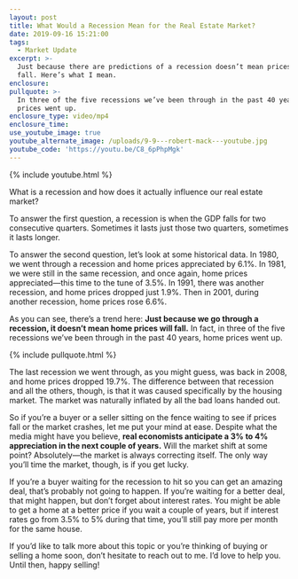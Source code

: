 ```yaml
---
layout: post
title: What Would a Recession Mean for the Real Estate Market?
date: 2019-09-16 15:21:00
tags:
  - Market Update
excerpt: >-
  Just because there are predictions of a recession doesn’t mean prices will
  fall. Here’s what I mean.
enclosure:
pullquote: >-
  In three of the five recessions we’ve been through in the past 40 years, home
  prices went up.
enclosure_type: video/mp4
enclosure_time:
use_youtube_image: true
youtube_alternate_image: /uploads/9-9---robert-mack---youtube.jpg
youtube_code: 'https://youtu.be/C8_6pPhpMgk'
---
```


{% include youtube.html %}

What is a recession and how does it actually influence our real estate market?

To answer the first question, a recession is when the GDP falls for two consecutive quarters. Sometimes it lasts just those two quarters, sometimes it lasts longer.&nbsp;

To answer the second question, let’s look at some historical data. In 1980, we went through a recession and home prices appreciated by 6.1%. In 1981, we were still in the same recession, and once again, home prices appreciated—this time to the tune of 3.5%. In 1991, there was another recession, and home prices dropped just 1.9%. Then in 2001, during another recession, home prices rose 6.6%.

As you can see, there’s a trend here: **Just because we go through a recession, it doesn’t mean home prices will fall.** In fact, in three of the five recessions we’ve been through in the past 40 years, home prices went up.

{% include pullquote.html %}

The last recession we went through, as you might guess, was back in 2008, and home prices dropped 19.7%. The difference between that recession and all the others, though, is that it was caused specifically by the housing market. The market was naturally inflated by all the bad loans handed out.&nbsp;

So if you’re a buyer or a seller sitting on the fence waiting to see if prices fall or the market crashes, let me put your mind at ease. Despite what the media might have you believe, **real economists anticipate a 3% to 4% appreciation in the next couple of years.** Will the market shift at some point? Absolutely—the market is always correcting itself. The only way you’ll time the market, though, is if you get lucky.&nbsp;

If you’re a buyer waiting for the recession to hit so you can get an amazing deal, that’s probably not going to happen. If you’re waiting for a better deal, that might happen, but don’t forget about interest rates. You might be able to get a home at a better price if you wait a couple of years, but if interest rates go from 3.5% to 5% during that time, you’ll still pay more per month for the same house.&nbsp;

If you’d like to talk more about this topic or you’re thinking of buying or selling a home soon, don’t hesitate to reach out to me. I’d love to help you. Until then, happy selling\!